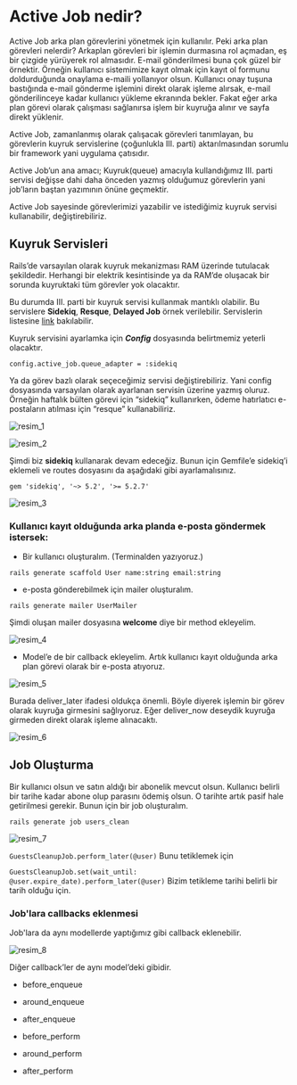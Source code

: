 # Active Job nedir?

Active Job arka plan görevlerini yönetmek için kullanılır. Peki arka plan görevleri nelerdir? Arkaplan görevleri bir işlemin durmasına rol açmadan, eş bir çizgide yürüyerek rol almasıdır. E-mail gönderilmesi buna çok güzel bir örnektir. Örneğin kullanıcı sistemimize kayıt olmak için kayıt ol formunu doldurduğunda onaylama e-maili yollanıyor olsun. Kullanıcı onay tuşuna bastığında e-mail gönderme işlemini direkt olarak işleme alırsak, e-mail gönderilinceye kadar kullanıcı yükleme ekranında bekler. Fakat eğer arka plan görevi olarak çalışması sağlanırsa işlem bir kuyruğa alınır ve sayfa direkt yüklenir.

Active Job, zamanlanmış olarak çalışacak görevleri tanımlayan, bu görevlerin kuyruk servislerine (çoğunlukla III. parti) aktarılmasından sorumlu bir framework yani uygulama çatısıdır.

Active Job’un ana amacı; Kuyruk(queue) amacıyla kullandığımız III. parti servisi değişse dahi daha önceden yazmış olduğumuz görevlerin yani job’ların baştan yazımının önüne geçmektir.

Active Job sayesinde görevlerimizi yazabilir ve istediğimiz kuyruk servisi kullanabilir, değiştirebiliriz.

## Kuyruk Servisleri

Rails’de varsayılan olarak kuyruk mekanizması RAM üzerinde tutulacak şekildedir. Herhangi bir elektrik kesintisinde ya da RAM’de oluşacak bir sorunda kuyruktaki tüm görevler yok olacaktır.

Bu durumda III. parti bir kuyruk servisi kullanmak mantıklı olabilir. Bu servislere **Sidekiq**, **Resque**, **Delayed Job** örnek verilebilir. Servislerin listesine [link](https://edgeapi.rubyonrails.org/classes/ActiveJob/QueueAdapters.html) bakılabilir. 

Kuyruk servisini ayarlamka için ***Config*** dosyasında belirtmemiz yeterli olacaktır.

`config.active_job.queue_adapter = :sidekiq`

Ya da görev bazlı olarak seçeceğimiz servisi değiştirebiliriz. Yani config dosyasında varsayılan olarak ayarlanan servisin üzerine yazmış oluruz. Örneğin haftalık bülten görevi için “sidekiq” kullanırken, ödeme hatırlatıcı e-postaların atılması için “resque” kullanabiliriz.

![resim_1]()

![resim_2]()

Şimdi biz **sidekiq** kullanarak devam edeceğiz. Bunun için Gemfile’e sidekiq’i eklemeli ve routes dosyasını da aşağıdaki gibi ayarlamalısınız.

`gem 'sidekiq', '~> 5.2', '>= 5.2.7'`

![resim_3]()

### Kullanıcı kayıt olduğunda arka planda e-posta göndermek istersek:

- Bir kullanıcı oluşturalım. (Terminalden yazıyoruz.)

`rails generate scaffold User name:string email:string`

- e-posta gönderebilmek için mailer oluşturalım.

`rails generate mailer UserMailer`

Şimdi oluşan mailer dosyasına **welcome** diye bir method ekleyelim.

![resim_4]()

- Model’e de bir callback ekleyelim. Artık kullanıcı kayıt olduğunda arka plan görevi olarak bir e-posta atıyoruz.

![resim_5]()

Burada deliver_later ifadesi oldukça önemli. Böyle diyerek işlemin bir görev olarak kuyruğa girmesini sağlıyoruz. Eğer deliver_now deseydik kuyruğa girmeden direkt olarak işleme alınacaktı.

![resim_6]()


## Job Oluşturma

Bir kullanıcı olsun ve satın aldığı bir abonelik mevcut olsun. Kullanıcı belirli bir tarihe kadar abone olup parasını ödemiş olsun. O tarihte artık pasif hale getirilmesi gerekir. Bunun için bir job oluşturalım.

`rails generate job users_clean`

![resim_7]()

`GuestsCleanupJob.perform_later(@user)`
Bunu tetiklemek için

`GuestsCleanupJob.set(wait_until: @user.expire_date).perform_later(@user)`
Bizim tetikleme tarihi belirli bir tarih olduğu için.

### Job'lara callbacks eklenmesi

Job'lara da aynı modellerde yaptığımız gibi callback eklenebilir.

![resim_8]()

Diğer callback’ler de aynı model’deki gibidir.
- before_enqueue

- around_enqueue

- after_enqueue

- before_perform

- around_perform

- after_perform







